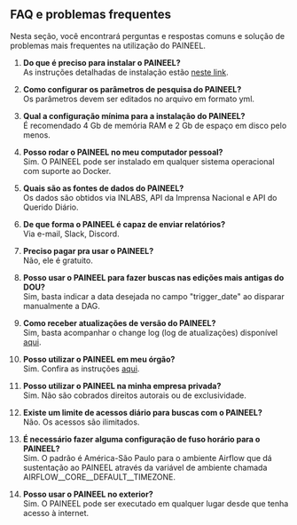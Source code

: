 ## FAQ e problemas frequentes

Nesta seção, você encontrará perguntas e respostas comuns e solução de problemas mais frequentes na utilização do PAINEEL.

1. **Do que é preciso para instalar o PAINEEL?** <br>
As instruções detalhadas de instalação estão [neste link](https://gestaogovbr.github.io/PAINEEL/como_utilizar/instalacao/).

1. **Como configurar os parâmetros de pesquisa do PAINEEL?** <br>
Os parâmetros devem ser editados no arquivo em formato yml. 

1. **Qual a configuração mínima para a instalação do PAINEEL?** <br>
É recomendado 4 Gb de memória RAM e 2 Gb de espaço em disco pelo menos.

1. **Posso rodar o PAINEEL no meu computador pessoal?** <br>
Sim. O PAINEEL pode ser instalado em qualquer sistema operacional com suporte ao Docker.

1. **Quais são as fontes de dados do PAINEEL?** <br>
 Os dados são obtidos via INLABS, API da Imprensa Nacional e API do Querido Diário.

1. **De que forma o PAINEEL é capaz de enviar relatórios?** <br>
Via e-mail, Slack, Discord.

1. **Preciso pagar pra usar o PAINEEL?** <br>
Não, ele é gratuito.

1. **Posso usar o PAINEEL para fazer buscas nas edições mais antigas do DOU?** <br>
Sim, basta indicar a data desejada no campo "trigger_date" ao disparar manualmente a DAG.

1. **Como receber atualizações de versão do PAINEEL?** <br>
Sim, basta acompanhar o change log (log de atualizações) disponível [aqui](https://gestaogovbr.github.io/PAINEEL/changelog/changelog/).

1. **Posso utilizar o PAINEEL em meu órgão?** <br>
Sim. Confira as instruções [aqui](https://gestaogovbr.github.io/PAINEEL/como_utilizar/usuarios/).

1. **Posso utilizar o PAINEEL na minha empresa privada?** <br>
Sim. Não são cobrados direitos autorais ou de exclusividade.

1. **Existe um limite de acessos diário para buscas com o PAINEEL?** <br>
Não. Os acessos são ilimitados.

1. **É necessário fazer alguma configuração de fuso horário para o PAINEEL?** <br>
Sim. O padrão é América-São Paulo para o ambiente Airflow que dá sustentação ao PAINEEL através da variável de ambiente chamada AIRFLOW__CORE__DEFAULT__TIMEZONE.

1. **Posso usar o PAINEEL no exterior?** <br>
Sim. O PAINEEL pode ser executado em qualquer lugar desde que tenha acesso à internet.
